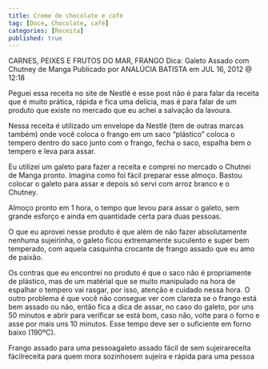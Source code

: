 ```yaml
---
title: Creme de chocolate e café
tag: [Doce, Chocolate, café]
categories: [Receita]
published: true
---
```


CARNES, PEIXES E FRUTOS DO MAR, FRANGO
Dica: Galeto Assado com Chutney de Manga
Publicado por ANALÚCIA BATISTA em JUL 16, 2012 @ 12:18


Peguei essa receita no site de Nestlé e esse post não é para falar da receita que é muito prática, rápida e fica uma delícia, mas é para falar de um produto que existe no mercado que eu achei a salvação da lavoura.

Nessa receita é utilizado um envelope da Nestlé (tem de outras marcas também) onde você coloca o frango em um saco “plástico” coloca o tempero dentro do saco junto com o frango, fecha o saco, espalha bem  o tempero e leva para assar.

Eu utilizei um galeto para fazer a receita e comprei no mercado o Chutnei de Manga pronto. Imagina como foi fácil preparar esse almoço. Bastou colocar o galeto para assar e depois só servi com arroz branco e o Chutney.

Almoço pronto em 1 hora, o tempo que levou para assar o galeto, sem grande esforço e ainda em quantidade certa para duas pessoas.

O que eu aprovei nesse produto é que além de não fazer absolutamente nenhuma sujeirinha, o galeto ficou extremamente suculento e super bem temperado, com aquela casquinha crocante de frango assado que eu amo de paixão.

Os contras que eu encontrei no produto é que o saco não é propriamente de plástico, mas de um matérial que se muito manipulado na hora de espalhar o tempero vai rasgar, por isso, atenção e cuidado nessa hora. O outro problema é que você não consegue ver com clareza se o frango está bem assado ou não, então fica a dica de assar, no caso do galeto, por uns 50 minutos e abrir para verificar se está bom, caso não, volte para o forno e asse por mais uns 10 minutos. Esse tempo deve ser o suficiente em forno baixo (190ºC).

Frango assado para uma pessoagaleto assado fácil de sem sujeirareceita fácilreceita para quem mora sozinhosem sujeira e rápida para uma pessoa
